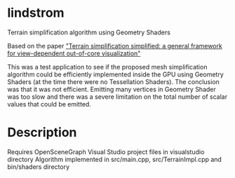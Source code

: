 # lindstrom
Terrain simplification algorithm using Geometry Shaders

Based on the paper ["Terrain simplification simplified: a general framework for view-dependent out-of-core visualization"](https://ieeexplore.ieee.org/document/1021577)

This was a test application to see if the proposed mesh simplification algorithm could be efficiently implemented inside the GPU using Geometry Shaders (at the time there were no Tessellation Shaders).
The conclusion was that it was not efficient. Emitting many vertices in Geometry Shader was too slow and there was a severe limitation on the total number of scalar values that could be emitted.

# Description
Requires OpenSceneGraph
Visual Studio project files in visualstudio directory
Algorithm implemented in src/main.cpp, src/TerrainImpl.cpp and bin/shaders directory
